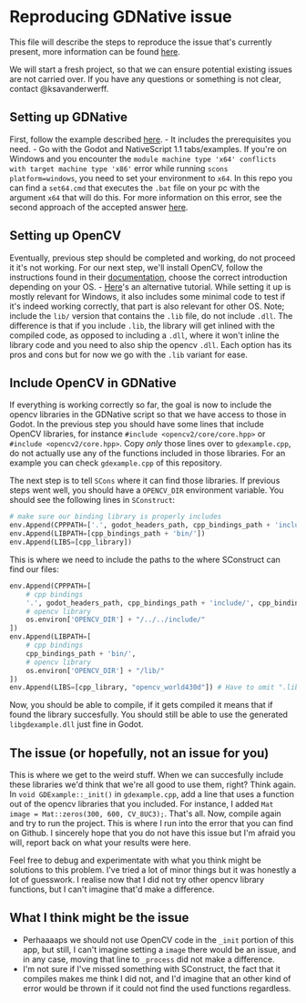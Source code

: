 # Reproducing GDNative issue
This file will describe the steps to reproduce the issue that's currently present, more information can be found [here](https://github.com/GodotNativeTools/godot-cpp/issues/403).

We will start a fresh project, so that we can ensure potential existing issues are not carried over. If you have any questions or something is not clear, contact @ksavanderwerff.

## Setting up GDNative
First, follow the example described [here](https://docs.godotengine.org/en/stable/tutorials/plugins/gdnative/gdnative-cpp-example.html).
	- It includes the prerequisites you need.
	- Go with the Godot and NativeScript 1.1 tabs/examples.
If you're on Windows and you encounter the `module machine type 'x64' conflicts with target machine type 'x86'` error while running `scons platform=windows`, you need to set your environment to `x64`. In this repo you can find a `set64.cmd` that executes the `.bat` file on your pc with the argument `x64` that will do this.
For more information on this error, see the second approach of the accepted answer [here](https://stackoverflow.com/questions/31595869/how-to-resolve-the-module-machine-type-x86-conflicts-with-target-machine-type).

## Setting up OpenCV
Eventually, previous step should be completed and working, do not proceed it it's not working.
For our next step, we'll install OpenCV, follow the instructions found in their [documentation](https://docs.opencv.org/master/df/d65/tutorial_table_of_content_introduction.html), choose the correct introduction depending on your OS.
	- [Here](https://medium.com/@subwaymatch/opencv-410-with-vs-2019-3d0bc0c81d96)'s an alternative tutorial. While setting it up is mostly relevant for Windows, it also includes some minimal code to test if it's indeed working correctly, that part is also relevant for other OS.
Note; include the `lib/` version that contains the `.lib` file, do not include `.dll`. The difference is that if you include `.lib`, the library will get inlined with the compiled code, as opposed to including a `.dll`, where it won't inline the library code and you need to also ship the opencv `.dll`.
Each option has its pros and cons but for now we go with the `.lib` variant for ease.

## Include OpenCV in GDNative
If everything is working correctly so far, the goal is now to include the opencv libraries in the GDNative script so that we have access to those in Godot.
In the previous step you should have some lines that include OpenCV libraries, for instance `#include <opencv2/core/core.hpp>` or `#include <opencv2/core.hpp>`.
Copy _only_ those lines over to `gdexample.cpp`, do not actually use any of the functions included in those libraries. For an example you can check `gdexample.cpp` of this repository.

The next step is to tell `SCons` where it can find those libraries. If previous steps went well, you should have a `OPENCV_DIR` environment variable.
You should see the following lines in `SConstruct`:

```python
# make sure our binding library is properly includes
env.Append(CPPPATH=['.', godot_headers_path, cpp_bindings_path + 'include/', cpp_bindings_path + 'include/core/', cpp_bindings_path + 'include/gen/'])
env.Append(LIBPATH=[cpp_bindings_path + 'bin/'])
env.Append(LIBS=[cpp_library])
```

This is where we need to include the paths to the where SConstruct can find our files:
```py
env.Append(CPPPATH=[
    # cpp bindings
    '.', godot_headers_path, cpp_bindings_path + 'include/', cpp_bindings_path + 'include/core/', cpp_bindings_path + 'include/gen/',
    # opencv library
    os.environ['OPENCV_DIR'] + "/../../include/"
])
env.Append(LIBPATH=[
    # cpp bindings
    cpp_bindings_path + 'bin/',
    # opencv library
    os.environ['OPENCV_DIR'] + "/lib/"
])
env.Append(LIBS=[cpp_library, "opencv_world430d"]) # Have to omit ".lib", it gets appended in runtime
```

Now, you should be able to compile, if it gets compiled it means that if found the library succesfully. You should still be able to use the generated `libgdexample.dll` just fine in Godot.

## The issue (or hopefully, not an issue for you)
This is where we get to the weird stuff. When we can succesfully include these libraries we'd think that we're all good to use them, right? Think again.
In `void GDExample::_init()` in `gdexample.cpp`, add a line that uses a function out of the opencv libraries that you included. For instance, I added `Mat image = Mat::zeros(300, 600, CV_8UC3);`. That's all.
Now, compile again and try to run the project. This is where I run into the error that you can find on Github. I sincerely hope that you do not have this issue but I'm afraid you will, report back on what your results were here.

Feel free to debug and experimentate with what you think might be solutions to this problem. I've tried a lot of minor things but it was honestly a lot of guesswork.
I realise now that I did not try other opencv library functions, but I can't imagine that'd make a difference.

## What I think might be the issue
- Perhaaaaps we should not use OpenCV code in the `_init` portion of this app, but still, I can't imagine setting a `image` there would be an issue, and in any case, moving that line to `_process` did not make a difference.
- I'm not sure if I've missed something with SConstruct, the fact that it compiles makes me think I did not, and I'd imagine that an other kind of error would be thrown if it could not find the used functions regardless.
